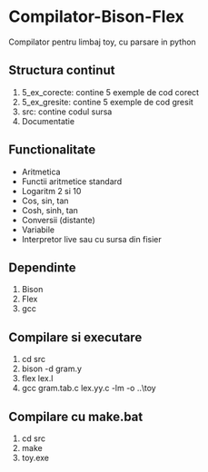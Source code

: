 # Compilator-Bison-Flex
Compilator pentru limbaj toy, cu parsare in python

## Structura continut
1. 5_ex_corecte: contine 5 exemple de cod corect
2. 5_ex_gresite: contine 5 exemple de cod gresit
3. src: contine codul sursa
4. Documentatie

## Functionalitate 
* Aritmetica
* Functii aritmetice standard
* Logaritm 2 si 10
* Cos, sin, tan
* Cosh, sinh, tan
* Conversii (distante)
* Variabile
* Interpretor live sau cu sursa din fisier


## Dependinte
1. Bison 
2. Flex
3. gcc

## Compilare si executare
1. cd src
2. bison -d gram.y
3. flex lex.l
4. gcc gram.tab.c lex.yy.c -lm -o ..\toy


## Compilare cu make.bat
1. cd src
2. make
3. toy.exe

